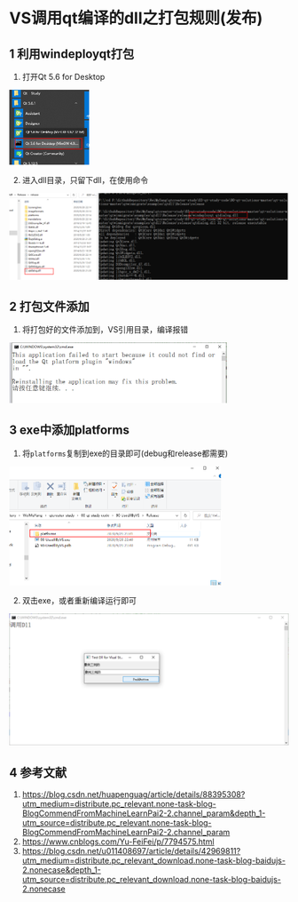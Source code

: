 # VS调用qt编译的dll之打包规则(发布)    

## 1 利用windeployqt打包    

1. 打开Qt 5.6 for Desktop   

<img src="./img/90-1.png" alt="90-1" style="zoom:50%;" />  

2. 进入dll目录，只留下dll，在使用命令   
<img src="./img/90-2.png" alt="90-2" style="zoom:50%;" />  

## 2 打包文件添加  

1. 将打包好的文件添加到，VS引用目录，编译报错   
<img src="./img/90-3.png" alt="90-3" style="zoom:50%;" />    

## 3 exe中添加platforms   

1. 将`platforms`复制到exe的目录即可(debug和release都需要)    
<img src="./img/90-4.png" alt="90-4" style="zoom:50%;" />     

2. 双击exe，或者重新编译运行即可   

<img src="./img/90-5.png" alt="90-5" style="zoom:50%;" />     



## 4 参考文献   
1. https://blog.csdn.net/huapenguag/article/details/88395308?utm_medium=distribute.pc_relevant.none-task-blog-BlogCommendFromMachineLearnPai2-2.channel_param&depth_1-utm_source=distribute.pc_relevant.none-task-blog-BlogCommendFromMachineLearnPai2-2.channel_param    
2. https://www.cnblogs.com/Yu-FeiFei/p/7794575.html   
3. https://blog.csdn.net/u011408697/article/details/42969811?utm_medium=distribute.pc_relevant_download.none-task-blog-baidujs-2.nonecase&depth_1-utm_source=distribute.pc_relevant_download.none-task-blog-baidujs-2.nonecase    

